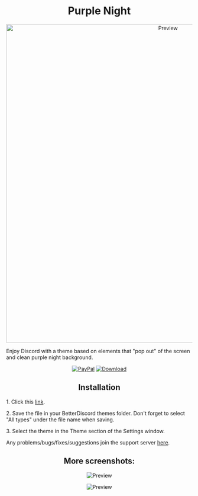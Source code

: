<h1 align="center">Purple Night</h1>
<p align="center">
  <img alt="Preview" width="860" alt="preview" src="https://media.discordapp.net/attachments/876176747857604718/876794251638366228/unknown.png?width=1248&height=676">
<p align="center">
<p>Enjoy Discord with a theme based on elements that "pop out" of the screen and clean purple night background.</p>
<p align="center">
  <a href="https://www.paypal.com/paypalme/Bypasssss"> <img alt="PayPal" src="https://img.shields.io/badge/Donate-grey?style=plastic&logo=paypal&"></a>
  <a href="https://cdn.discordapp.com/attachments/858894428428828703/876475783047176222/Venom.theme.css"> <img alt="Download" src="https://img.shields.io/badge/Download-yellowgreen?style=plastic&logo=github"></a></p>

<h2 align="center">Installation</h2>
<p>1. Click this <a href="https://cdn.discordapp.com/attachments/876176747857604718/876794574327132190/Purple-Night.theme.css">link</a>.</p>
<p>2. Save the file in your BetterDiscord themes folder. Don't forget to select "All types" under the file name when saving.</p>
<p>3. Select the theme in the Theme section of the Settings window.</p>
<p>Any problems/bugs/fixes/suggestions join the support server <a href="https://discord.com/mrtools">here</a>.</p>

<h2 align="center">More screenshots:</h2>
<p align="center">
  <p align="center"><img alt="Preview" alt="preview" src="https://cdn.discordapp.com/attachments/876176747857604718/876794314947174461/unknown.png"></p>
  <p align="center"><img alt="Preview" alt="preview" src="https://cdn.discordapp.com/attachments/876176747857604718/876794740404805663/unknown.png"></p>
<p align="center">

